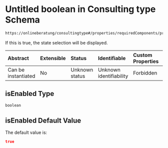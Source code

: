 # Untitled boolean in Consulting type Schema

```txt
https://onlineberatung/consultingtype#/properties/requiredComponents/properties/state/properties/isEnabled
```

If this is true, the state selection will be displayed.

| Abstract            | Extensible | Status         | Identifiable            | Custom Properties | Additional Properties | Access Restrictions | Defined In                                                           |
| :------------------ | :--------- | :------------- | :---------------------- | :---------------- | :-------------------- | :------------------ | :------------------------------------------------------------------- |
| Can be instantiated | No         | Unknown status | Unknown identifiability | Forbidden         | Allowed               | none                | [consulting-type.json*](consulting-type.json "open original schema") |

## isEnabled Type

`boolean`

## isEnabled Default Value

The default value is:

```json
true
```
